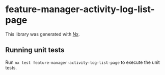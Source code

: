 # feature-manager-activity-log-list-page

This library was generated with [Nx](https://nx.dev).

## Running unit tests

Run `nx test feature-manager-activity-log-list-page` to execute the unit tests.
